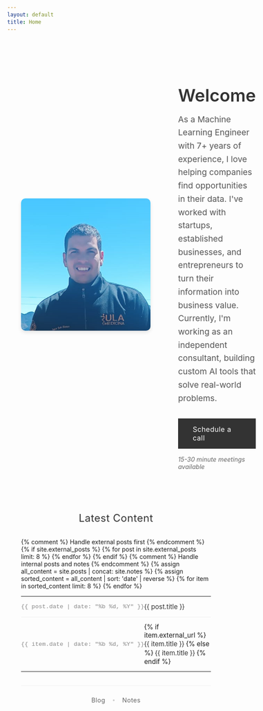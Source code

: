 ```yaml
---
layout: default
title: Home
---
```


<div class="home-container">
  <div class="profile-section">
    <img src="images/profile_pic.png" alt="Profile Picture" class="profile-image">
  </div>
  <div class="content-section">
    <h1>Welcome</h1>
    <p class="intro-text">
      As a Machine Learning Engineer with 7+ years of experience, I love helping companies find opportunities in their data. I've worked with startups, established businesses, and entrepreneurs to turn their information into business value. Currently, I'm working as an independent consultant, building custom AI tools that solve real-world problems.
    </p>
    <div class="consultation-section">
      <a href="https://cal.com/pastorsoto" target="_blank" class="consultation-btn">
        Schedule a call
      </a>
      <p class="consultation-note">15-30 minute meetings available</p>
    </div>
  </div>
</div>

<!-- Latest Content Table -->
<div class="content-table-section">
  <h2>Latest Content</h2>
  <div class="table-container">
    <table class="content-table">
      <tbody>
        {% comment %} Handle external posts first {% endcomment %}
        {% if site.external_posts %}
            {% for post in site.external_posts limit: 8 %}
            <tr>
                <td class="date-cell">{{ post.date | date: "%b %d, %Y" }}</td>
                <td class="title-cell">
                    <a href="{{ post.external_url }}" target="_blank">{{ post.title }}</a>
                </td>
            </tr>
            {% endfor %}
        {% endif %}
        {% comment %} Handle internal posts and notes {% endcomment %}
        {% assign all_content = site.posts | concat: site.notes %}
        {% assign sorted_content = all_content | sort: 'date' | reverse %}
        {% for item in sorted_content limit: 8 %}
        <tr>
          <td class="date-cell">{{ item.date | date: "%b %d, %Y" }}</td>
          <td class="title-cell">
            {% if item.external_url %}
              <a href="{{ item.external_url }}" target="_blank">{{ item.title }}</a>
            {% else %}
              <a href="{{ item.url | relative_url }}">{{ item.title }}</a>
            {% endif %}
          </td>
        </tr>
        {% endfor %}
      </tbody>
    </table>
  </div>
  
  <div class="table-footer">
    <a href="{{ '/blog' | relative_url }}" class="view-all-link">Blog</a>
    <span class="separator">•</span>
    <a href="{{ '/notes' | relative_url }}" class="view-all-link">Notes</a>
  </div>
</div>

<style>
.home-container {
  display: flex;
  align-items: center;
  gap: 2rem;
  max-width: 1200px;
  margin: 2rem auto;
  padding: 2rem;
}

.profile-section {
  flex: 0 0 300px;
}

.profile-image {
  width: 100%;
  max-width: 300px;
  height: auto;
  border-radius: 10px;
  box-shadow: 0 4px 8px rgba(0,0,0,0.1);
}

.content-section {
  flex: 1;
  padding-left: 2rem;
}

.content-section h1 {
  color: #333;
  font-size: 2.5rem;
  margin-bottom: 1rem;
  font-weight: 600;
}

.intro-text {
  font-size: 1.2rem;
  line-height: 1.6;
  color: #555;
  margin: 0 0 2rem 0;
}

.consultation-section {
  margin-top: 2rem;
}

.consultation-btn {
  display: inline-block;
  background: #333;
  color: white;
  text-decoration: none;
  padding: 0.8rem 2rem;
  font-size: 1rem;
  font-weight: 400;
  letter-spacing: 0.5px;
  border: 2px solid #333;
  transition: all 0.3s ease;
  margin-bottom: 0.5rem;
}

.consultation-btn:hover {
  background: transparent;
  color: #333;
}

.consultation-note {
  font-size: 0.9rem;
  color: #666;
  margin: 0.5rem 0 0 0;
  font-style: italic;
}

/* Content Table Styles - Ultra Minimalist Design */
.content-table-section {
  max-width: 600px;
  margin: 4rem auto 2rem;
  padding: 0 2rem;
}

.content-table-section h2 {
  color: #333;
  font-size: 1.5rem;
  margin-bottom: 2rem;
  text-align: center;
  font-weight: 400;
  letter-spacing: 0.5px;
}

.table-container {
  background: transparent;
  margin-bottom: 2rem;
}

.content-table {
  width: 100%;
  border-collapse: collapse;
  font-size: 0.95rem;
  background: transparent;
}

.content-table tbody tr {
  border-bottom: 1px solid #f0f0f0;
  transition: all 0.2s ease;
}

.content-table tbody tr:hover {
  background-color: rgba(0, 0, 0, 0.01);
}

.content-table tbody tr:last-child {
  border-bottom: none;
}

.content-table td {
  padding: 0.8rem 0;
  vertical-align: middle;
  border: none;
}

.date-cell {
  color: #888;
  font-size: 0.85rem;
  font-weight: 400;
  white-space: nowrap;
  font-family: 'Courier New', monospace;
  width: 80px;
}

.title-cell a {
  color: #333;
  text-decoration: none;
  font-weight: 400;
  font-size: 0.95rem;
  line-height: 1.4;
  transition: color 0.2s ease;
}

.title-cell a:hover {
  color: #000;
}

.table-footer {
  display: flex;
  justify-content: center;
  align-items: center;
  gap: 1rem;
  margin-top: 2rem;
  padding-top: 1.5rem;
  border-top: 1px solid #f0f0f0;
}

.view-all-link {
  color: #666;
  text-decoration: none;
  font-weight: 400;
  font-size: 0.9rem;
  letter-spacing: 0.5px;
  transition: color 0.2s ease;
}

.view-all-link:hover {
  color: #333;
}

.separator {
  color: #ccc;
  font-size: 0.8rem;
}

/* Responsive design */
@media (max-width: 768px) {
  .home-container {
    flex-direction: column;
    text-align: center;
    padding: 1rem;
  }
  
  .profile-section {
    flex: none;
  }
  
  .content-section {
    padding-left: 0;
    padding-top: 1rem;
  }
  
  .content-section h1 {
    font-size: 2rem;
  }
  
  .intro-text {
    font-size: 1.1rem;
  }
  
  .consultation-btn {
    display: block;
    text-align: center;
    width: 100%;
    max-width: 300px;
    margin: 0 auto 0.5rem auto;
  }
  
  .content-table-section {
    padding: 0 1rem;
    margin: 3rem auto 2rem;
  }
  
  .content-table-section h2 {
    font-size: 1.3rem;
  }
  
  .content-table {
    font-size: 0.9rem;
  }
  
  .content-table td {
    padding: 0.7rem 0;
  }
  
  .date-cell {
    font-size: 0.8rem;
    width: 70px;
  }
  
  .table-footer {
    gap: 0.8rem;
  }
}
</style>